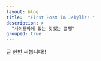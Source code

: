 ```yaml
---
layout: blog
title:  "First Post in Jekyll!!!"
description: >
  "사이드바에 있는 멋있는 설명"
grouped: true
---
```

글 한번 써봅니다!!
